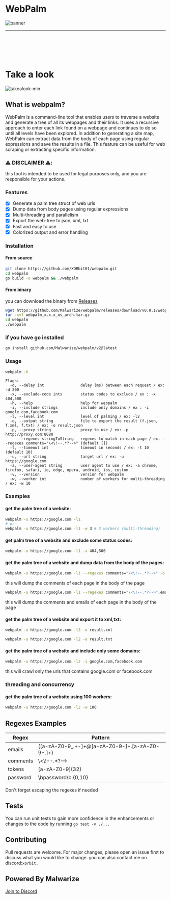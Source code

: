 # WebPalm

![banner](https://user-images.githubusercontent.com/130087473/235356807-32b80288-7808-4f66-a6f2-fcbe7ab34b72.png)

<hr>
<br></br>
<br></br>

# Take a look 
![takealook-min](https://github.com/Malwarize/webpalm/assets/130087473/6c601672-f278-431d-854b-0a9876a2fafd)

## What is webpalm?
WebPalm is a command-line tool that enables users to traverse a website and generate a tree of all its webpages and their links. It uses a recursive approach to enter each link found on a webpage and continues to do so until all levels have been explored.
In addition to generating a site map, WebPalm can extract data from the body of each page using regular expressions and save the results in a file. This feature can be useful for web scraping or extracting specific information.

### ⚠️ DISCLAIMER ⚠️:
this tool is intended to be used for legal purposes only,
and you are responsible for your actions.

### Features
- [x] Generate a palm tree struct of web urls
- [x] Dump data from body pages using regular expressions
- [x] Multi-threading and parallelism
- [x] Export the web-tree to json, xml, txt
- [x] Fast and easy to use
- [x] Colorized output and error handling

### Installation
#### From source
```bash
git clone https://github.com/XORbit01/webpalm.git
cd webpalm
go build -o webpalm && ./webpalm
```
#### From binary
you can download the binary from
[Releases](https://github.com/Malwarize/webpalm/releases/latest)
```bash
wget https://github.com/Malwarize/webpalm/releases/download/v0.0.1/webpalm_x.x.x_os_arch.tar.gz
tar -xvf webpalm_x.x.x_os_arch.tar.gz
cd webpalm
./webpalm
```
### if you have go installed
```bash
go install github.com/Malwarize/webpalm/v2@latest
```
### Usage
```bash
webpalm -h
```
```
Flags:
  -d, --delay int                delay (ms) between each request / ex: -d 200
  -x, --exclude-code ints        status codes to exclude / ex : -x 404,500
  -h, --help                     help for webpalm
  -i, --include strings          include only domains / ex : -i google.com,facebook.com
  -l, --level int                level of palming / ex: -l2
  -o, --output string            file to export the result (f.json, f.xml, f.txt) / ex: -o result.json
  -p, --proxy string             proxy to use / ex: -p http://proxy.com:8080
      --regexes stringToString   regexes to match in each page / ex: --regexes comments="\<\!--.*?-->" (default [])
  -t, --timeout int              timeout in seconds / ex: -t 10 (default 10)
  -u, --url string               target url / ex: -u https://google.com
  -a, --user-agent string        user agent to use / ex: -a chrome, firefox, safari, ie, edge, opera, android, ios, custom
  -v, --version                  version for webpalm
  -w, --worker int               number of workers for multi-threading  / ex: -w 10
```
### Examples

#### get the palm tree of a website: 
```bash
webpalm -u https://google.com -l1
# or
webpalm -u https://google.com -l1 -w 3 # 3 workers (multi-threading)
```

#### get palm tree of a website and exclude some status codes: 
```bash
webpalm -u https://google.com -l1 -x 404,500 

```
#### get the palm tree of a website and dump data from the body of the pages: 
```bash
webpalm -u https://google.com -l1 --regexes comments="\<\!--.*?-->" -o result.json
```

this  will dump the comments of each page in the body of the page
```bash
webpalm -u https://google.com -l1 --regexes comments="\<\!--.*?-->",emails="([a-zA-Z0-9_.+-]+@[a-zA-Z0-9-]+.[a-zA-Z0-9-.]+)"
```
this will dump the comments and emails of each page in the body of the page

#### get the palm tree of a website and export it to xml,txt: 
```bash
webpalm -u https://google.com -l3 -o result.xml
```
```bash
webpalm -u https://google.com -l2 -o result.txt
```

#### get the palm tree of a website and include only some domains: 
```bash
webpalm -u https://google.com -l2 -i google.com,facebook.com
```
this will crawl only the urls that contains google.com or facebook.com

### threading and concurrency
####  get the palm tree of a website using 100 workers:
```bash
webpalm -u https://google.com -l2 -w 100
```


## Regexes Examples
| Regex | Pattern                             |
|-------|-------------------------------------|
|emails | ([a-zA-Z0-9_.+-]+@[a-zA-Z0-9-]+\.[a-zA-Z0-9-.]+) |
|comments | \\<\\!--.*?-->                      |
|tokens | [a-zA-Z0-9]{32}                     |
|password| \bpassword\b.{0,10}                                    |

Don't forget escaping the regexes if needed

## Tests
You can run unit tests to gain more confidence in the enhancements or changes to the code by running `go test -v ./...`

## Contributing
Pull requests are welcome. For major changes, please open an issue first to discuss what you would like to change.
you can also contact me on discord:`xorbit.`


## Powered By Malwarize
[Join to Discord](https://discord.gg/ccBJZU99wT)

